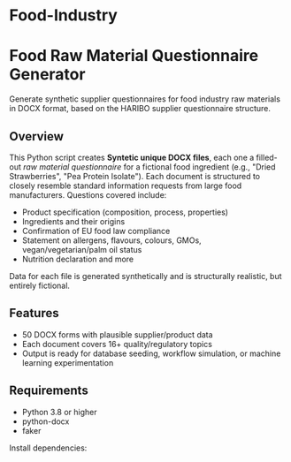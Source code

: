 # Food-Industry

# Food Raw Material Questionnaire Generator

Generate synthetic supplier questionnaires for food industry raw materials in DOCX format, based on the HARIBO supplier questionnaire structure.

## Overview

This Python script creates **Syntetic unique DOCX files**, each one a filled-out _raw material questionnaire_ for a fictional food ingredient (e.g., "Dried Strawberries", "Pea Protein Isolate"). Each document is structured to closely resemble standard information requests from large food manufacturers.
Questions covered include:
- Product specification (composition, process, properties)
- Ingredients and their origins
- Confirmation of EU food law compliance
- Statement on allergens, flavours, colours, GMOs, vegan/vegetarian/palm oil status
- Nutrition declaration and more

Data for each file is generated synthetically and is structurally realistic, but entirely fictional.

## Features

- 50 DOCX forms with plausible supplier/product data
- Each document covers 16+ quality/regulatory topics
- Output is ready for database seeding, workflow simulation, or machine learning experimentation

## Requirements

- Python 3.8 or higher
- python-docx
- faker

Install dependencies:
